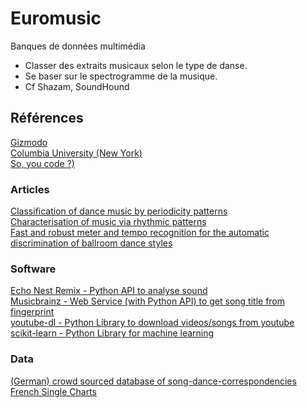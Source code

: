 # Euromusic
Banques de données multimédia

- Classer des extraits musicaux selon le type de danse.
- Se baser sur le spectrogramme de la musique.
- Cf Shazam, SoundHound


## Références

[Gizmodo](https://gizmodo.com/5647458/how-shazam-works-to-identify-nearly-every-song-you-throw-at-it)  
[Columbia University (New York)](https://www.ee.columbia.edu/~dpwe/papers/Wang03-shazam.pdf)  
[So, you code ?)](https://www.soyoucode.com/2011/how-does-shazam-recognize-song)  

### Articles

[Classification of dance music by periodicity patterns](https://citeseerx.ist.psu.edu/viewdoc/download?doi=10.1.1.414.9917&rep=rep1&type=pdf)  
[Characterisation of music via rhythmic patterns](http://mtg.upf.edu//ismir2004/review/CRFILES/paper165-b28308914f720be8d4c5f00bf2a5c9aa.pdf)  
[Fast and robust meter and tempo recognition for the automatic discrimination of ballroom dance styles](https://mediatum.ub.tum.de/doc/1138560/1138560.pdf)

### Software
[Echo Nest Remix - Python API to analyse sound](https://echonest.github.io/remix/)  
[Musicbrainz - Web Service (with Python API) to get song title from fingerprint](https://musicbrainz.org/doc/python-musicbrainz2)  
[youtube-dl - Python Library to download videos/songs from youtube](https://github.com/rg3/youtube-dl/)  
[scikit-learn - Python Library for machine learning](http://scikit-learn.org/stable/)

### Data
[(German) crowd sourced database of song-dance-correspondencies](https://www.tanzmusik-online.de/)  
[French Single Charts](http://www.lescharts.com/weekchart.asp?cat=s)
